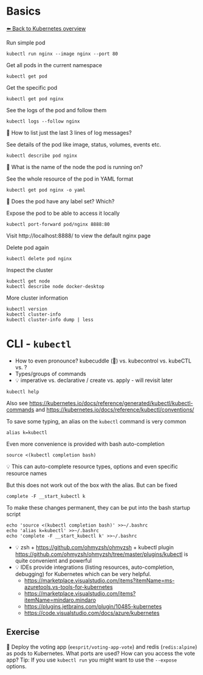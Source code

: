 # Basics
[⬅️ Back to Kubernetes overview](kubernetes.md)

Run simple pod
```shell
kubectl run nginx --image nginx --port 80
```
Get all pods in the current namespace
```shell
kubectl get pod
```
Get the specific pod
```shell
kubectl get pod nginx
```
See the logs of the pod and follow them
```shell
kubectl logs --follow nginx
```
📝 How to list just the last 3 lines of log messages?

See details of the pod like image, status, volumes, events etc.
```shell
kubectl describe pod nginx
```
📝 What is the name of the node the pod is running on?

See the whole resource of the pod in YAML format
```shell
kubectl get pod nginx -o yaml
```
📝 Does the pod have any label set? Which?

Expose the pod to be able to access it locally
```shell
kubectl port-forward pod/nginx 8888:80
```
Visit http://localhost:8888/ to view the default nginx page

Delete pod again
```shell
kubectl delete pod nginx
```

Inspect the cluster
```shell
kubectl get node
kubectl describe node docker-desktop
```

More cluster information
```shell
kubectl version
kubectl cluster-info
kubectl cluster-info dump | less
```

# CLI - `kubectl`
* How to even pronounce? kubecuddle (🥰) vs. kubecontrol vs. kubeCTL vs. ?
* Types/groups of commands
* 💡 imperative vs. declarative / create vs. apply - will revisit later
```shell
kubectl help
```
Also see https://kubernetes.io/docs/reference/generated/kubectl/kubectl-commands
and https://kubernetes.io/docs/reference/kubectl/conventions/

To save some typing, an alias on the `kubectl` command is very common
```shell
alias k=kubectl
```

Even more convenience is provided with bash auto-completion
```shell
source <(kubectl completion bash)
```
💡 This can auto-complete resource types, options and even specific resource names

But this does not work out of the box with the alias. But can be fixed
```shell
complete -F __start_kubectl k
```

To make these changes permanent, they can be put into the bash startup script
```shell
echo 'source <(kubectl completion bash)' >>~/.bashrc
echo 'alias k=kubectl' >>~/.bashrc
echo 'complete -F __start_kubectl k' >>~/.bashrc
```
* 💡 zsh + https://github.com/ohmyzsh/ohmyzsh + kubectl plugin https://github.com/ohmyzsh/ohmyzsh/tree/master/plugins/kubectl is quite convenient and powerful 
* 💡 IDEs provide integrations (listing resources, auto-completion, debugging) for Kubernetes which can be very helpful. 
  * https://marketplace.visualstudio.com/items?itemName=ms-azuretools.vs-tools-for-kubernetes
  * https://marketplace.visualstudio.com/items?itemName=mindaro.mindaro
  * https://plugins.jetbrains.com/plugin/10485-kubernetes 
  * https://code.visualstudio.com/docs/azure/kubernetes

## Exercise

📝 Deploy the voting app (`eesprit/voting-app-vote`) and redis (`redis:alpine`) as pods to Kubernetes. What ports are used? How can you access the vote app? Tip: If you use `kubectl run` you might want to use the `--expose` options. 
